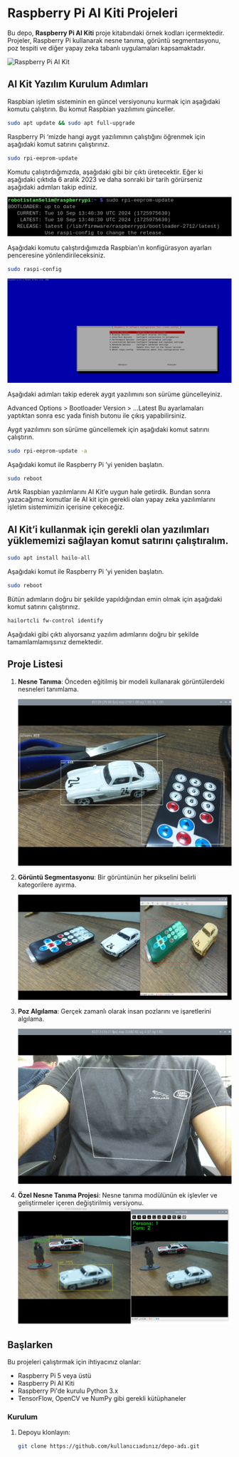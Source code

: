 # Raspberry Pi AI Kiti Projeleri

Bu depo, **Raspberry Pi AI Kiti** proje kitabındaki örnek kodları içermektedir. Projeler, Raspberry Pi kullanarak nesne tanıma, görüntü segmentasyonu, poz tespiti ve diğer yapay zeka tabanlı uygulamaları kapsamaktadır.

![Raspberry Pi AI Kit](https://www.raspberrypi.com/documentation/accessories/images/ai-kit.jpg?hash=b707e971611c4b204c24f05e938bcf7d)
## AI Kit Yazılım Kurulum Adımları
Raspbian işletim sisteminin en güncel versiyonunu kurmak için aşağıdaki komutu çalıştırın. Bu komut Raspbian yazılımını günceller.

```bash
sudo apt update && sudo apt full-upgrade
```
Raspberry Pi ‘mizde hangi aygıt yazılımının çalıştığını öğrenmek için aşağıdaki komut satırını çalıştırınız. 
```bash
sudo rpi-eeprom-update
```
Komutu çalıştırdığımızda, aşağıdaki gibi bir çıktı üretecektir. Eğer ki aşağıdaki çıktıda 6 aralık 2023 ve daha sonraki bir tarih görürseniz aşağıdaki adımları takip ediniz. 

![Çıktı01](https://github.com/Robotistan/Raspberry-Pi-AI-Kit-Project-Book/blob/main/images/aiKit-01.png?raw=true)

Aşağıdaki komutu çalıştırdığımızda Raspbian’ın konfigürasyon ayarları penceresine yönlendirileceksiniz. 
```bash
sudo raspi-config
```

![çıktı02](https://github.com/Robotistan/Raspberry-Pi-AI-Kit-Project-Book/blob/main/images/aiKit-02.png?raw=true)

Aşağıdaki adımları takip ederek aygıt yazılımını son sürüme güncelleyiniz. 

Advanced Options > Bootloader Version > …Latest Bu ayarlamaları yaptıktan sonra esc yada finish butonu ile çıkış yapabilirsiniz. 

Aygıt yazılımını son sürüme güncellemek için aşağıdaki komut satırını çalıştırın. 
```bash
sudo rpi-eeprom-update -a
```
Aşağıdaki komut ile Raspberry Pi ’yi yeniden başlatın. 
```bash
sudo reboot
```
Artık Raspbian yazılımlarını AI Kit’e uygun hale getirdik. Bundan sonra yazacağımız komutlar ile AI kit için gerekli olan yapay zeka yazılımlarını işletim sistemimizin içerisine çekeceğiz.  

## AI Kit’i kullanmak için gerekli olan yazılımları yüklememizi sağlayan komut satırını çalıştıralım. 
```bash
sudo apt install hailo-all
```
Aşağıdaki komut ile Raspberry Pi ’yi yeniden başlatın. 
```bash
sudo reboot
```
Bütün adımların doğru bir şekilde yapıldığından emin olmak için aşağıdaki komut satırını çalıştırınız.
```bash
hailortcli fw-control identify
```
Aşağıdaki gibi çıktı alıyorsanız yazılım adımlarını doğru bir şekilde tamamlamlamışsınız demektedir.

## Proje Listesi

1. **Nesne Tanıma**: Önceden eğitilmiş bir modeli kullanarak görüntülerdeki nesneleri tanımlama.
   
   ![Nesne Tanıma Örneği](https://github.com/Robotistan/Raspberry-Pi-AI-Kit-Project-Book/blob/main/images/nesne-tanima.png?raw=true)

2. **Görüntü Segmentasyonu**: Bir görüntünün her pikselini belirli kategorilere ayırma.
   
   ![Görüntü Segmentasyonu](https://github.com/Robotistan/Raspberry-Pi-AI-Kit-Project-Book/blob/main/images/goruntu-bolumlendirme.png?raw=true)

3. **Poz Algılama**: Gerçek zamanlı olarak insan pozlarını ve işaretlerini algılama.
   
   ![Poz Algılama](https://github.com/Robotistan/Raspberry-Pi-AI-Kit-Project-Book/blob/main/images/poz-alg%C4%B1lama.png?raw=true)

4. **Özel Nesne Tanıma Projesi**: Nesne tanıma modülünün ek işlevler ve geliştirmeler içeren değiştirilmiş versiyonu.
![Nesne Tanıma](https://github.com/Robotistan/Raspberry-Pi-AI-Kit-Project-Book/blob/main/images/proje4-03.png?raw=true)
## Başlarken

Bu projeleri çalıştırmak için ihtiyacınız olanlar:

- Raspberry Pi 5 veya üstü
- Raspberry Pi AI Kiti
- Raspberry Pi'de kurulu Python 3.x
- TensorFlow, OpenCV ve NumPy gibi gerekli kütüphaneler

### Kurulum

1. Depoyu klonlayın:
   ```bash
   git clone https://github.com/kullanıcıadınız/depo-adı.git
